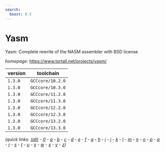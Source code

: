 ```yaml
---
search:
  boost: 0.5
---
```

# Yasm

Yasm: Complete rewrite of the NASM assembler with BSD license

*homepage*: <https://www.tortall.net/projects/yasm/>

version | toolchain
--------|----------
``1.3.0`` | ``GCCcore/10.2.0``
``1.3.0`` | ``GCCcore/10.3.0``
``1.3.0`` | ``GCCcore/11.2.0``
``1.3.0`` | ``GCCcore/11.3.0``
``1.3.0`` | ``GCCcore/12.2.0``
``1.3.0`` | ``GCCcore/12.3.0``
``1.3.0`` | ``GCCcore/13.2.0``
``1.3.0`` | ``GCCcore/13.3.0``


*(quick links: [(all)](../index.md) - [0](../0/index.md) - [a](../a/index.md) - [b](../b/index.md) - [c](../c/index.md) - [d](../d/index.md) - [e](../e/index.md) - [f](../f/index.md) - [g](../g/index.md) - [h](../h/index.md) - [i](../i/index.md) - [j](../j/index.md) - [k](../k/index.md) - [l](../l/index.md) - [m](../m/index.md) - [n](../n/index.md) - [o](../o/index.md) - [p](../p/index.md) - [q](../q/index.md) - [r](../r/index.md) - [s](../s/index.md) - [t](../t/index.md) - [u](../u/index.md) - [v](../v/index.md) - [w](../w/index.md) - [x](../x/index.md) - [y](../y/index.md) - [z](../z/index.md))*

